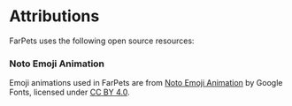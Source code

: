 # Attributions

FarPets uses the following open source resources:

### Noto Emoji Animation

Emoji animations used in FarPets are from [Noto Emoji Animation](https://googlefonts.github.io/noto-emoji-animation/documentation) by Google Fonts, licensed under [CC BY 4.0](https://creativecommons.org/licenses/by/4.0/).
